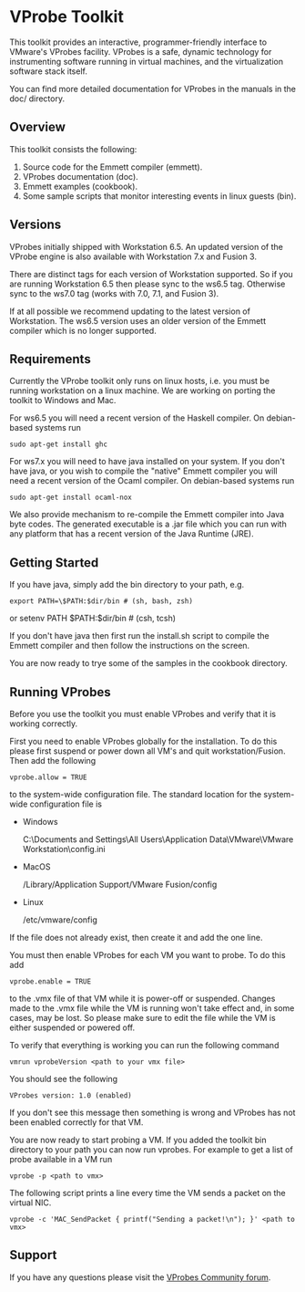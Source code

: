 
VProbe Toolkit
==============

This toolkit provides an interactive, programmer-friendly interface to
VMware's VProbes facility.  VProbes is a safe, dynamic technology for
instrumenting software running in virtual machines, and the
virtualization software stack itself.

You can find more detailed documentation for VProbes in the manuals in
the doc/ directory.

Overview
--------

This toolkit consists the following:

1. Source code for the Emmett compiler (emmett).
2. VProbes documentation (doc).
3. Emmett examples (cookbook).
4. Some sample scripts that monitor interesting events in linux guests
(bin).


Versions
--------

VProbes initially shipped with Workstation 6.5.  An updated version of
the VProbe engine is also available with Workstation 7.x and Fusion 3.

There are distinct tags for each version of Workstation supported.  So
if you are running Workstation 6.5 then please sync to the ws6.5 tag.
Otherwise sync to the ws7.0 tag (works with 7.0, 7.1, and Fusion 3).

If at all possible we recommend updating to the latest version of
Workstation.  The ws6.5 version uses an older version of the Emmett
compiler which is no longer supported. 


Requirements
------------

Currently the VProbe toolkit only runs on linux hosts, i.e. you must be
running workstation on a linux machine.  We are working on porting the
toolkit to Windows and Mac. 

For ws6.5 you will need a recent version of the Haskell compiler.  On
debian-based systems run

    sudo apt-get install ghc

For ws7.x you will need to have java installed on your system.  If you
don't have java, or you wish to compile the "native" Emmett compiler you
will need a recent version of the Ocaml compiler.  On debian-based
systems run

    sudo apt-get install ocaml-nox

We also provide mechanism to re-compile the Emmett compiler into Java
byte codes.  The generated executable is a .jar file which you can run
with any platform that has a recent version of the Java Runtime (JRE).


Getting Started
---------------
If you have java, simply add the bin directory to your path, e.g.

    export PATH=\$PATH:$dir/bin # (sh, bash, zsh)
 or
    setenv PATH \$PATH:$dir/bin # (csh, tcsh)

If you don't have java then first run the install.sh script to compile
the Emmett compiler and then follow the instructions on the screen.  

You are now ready to trye some of the samples in the cookbook directory.

Running VProbes
---------------

Before you use the toolkit you must enable VProbes and verify that it is
working correctly.

First you need to enable VProbes globally for the installation.  To do
this please first suspend or power down all VM's and quit
workstation/Fusion.  Then add the following 

    vprobe.allow = TRUE

to the system-wide configuration file.  The standard location for the
system-wide configuration file is

- Windows

  C:\Documents and Settings\All Users\Application Data\VMware\VMware Workstation\config.ini

- MacOS

  /Library/Application Support/VMware Fusion/config

- Linux

  /etc/vmware/config

If the file does not already exist, then create it and add the one line.

You must then enable VProbes for each VM you want to probe.  To do this
add

    vprobe.enable = TRUE

to the .vmx file of that VM while it is power-off or suspended.  Changes
made to the .vmx file while the VM is running won't take effect and, in
some cases, may be lost.  So please make sure to edit the file while the
VM is either suspended or powered off.

To verify that everything is working you can run the following command

    vmrun vprobeVersion <path to your vmx file>

You should see the following

    VProbes version: 1.0 (enabled)

If you don't see this message then something is wrong and VProbes has
not been enabled correctly for that VM.

You are now ready to start probing a VM.  If you added the toolkit bin
directory to your path you can now run vprobes.  For example to get a
list of probe available in a VM run

    vprobe -p <path to vmx>

The following script prints a line every time the VM sends a packet on
the virtual NIC.

    vprobe -c 'MAC_SendPacket { printf("Sending a packet!\n"); }' <path to vmx>

Support
-------

If you have any questions please visit the [VProbes Community
forum](http://communities.vmware.com/community/developer/forums/vprobes).
 

